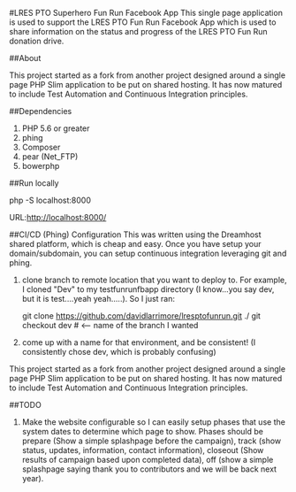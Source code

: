 #LRES PTO Superhero Fun Run Facebook App
This single page application is used to support the LRES PTO Fun Run Facebook App which is used to share information on the status and progress of the LRES PTO Fun Run donation drive.

##About

This project started as a fork from another project designed around a single page PHP Slim application to be put on shared hosting. It has now matured to include Test Automation and Continuous Integration principles.

##Dependencies

1. PHP 5.6 or greater
2. phing
3. Composer
4. pear (Net_FTP)
5. bowerphp


##Run locally

  php -S localhost:8000

URL:[http://localhost:8000/](http://localhost:8000/)





##CI/CD (Phing) Configuration
This was written using the Dreamhost shared platform, which is cheap and easy. Once you have setup your domain/subdomain, you can setup continuous integration leveraging git and phing.


1. clone branch to remote location that you want to deploy to. For example, I cloned "Dev" to my testfunrunfbapp directory (I know...you say dev, but it is test....yeah yeah.....). So I just ran:


    git clone https://github.com/davidlarrimore/lresptofunrun.git ./
    git checkout dev  # <-- name of the branch I wanted


2. come up with a name for that environment, and be consistent! (I consistently chose dev, which is probably confusing)






This project started as a fork from another project designed around a single page PHP Slim application to be put on shared hosting. It has now matured to include Test Automation and Continuous Integration principles.





##TODO

1. Make the website configurable so I can easily setup phases that use the system dates to determine which page to show. Phases should be prepare (Show a simple splashpage before the campaign), track (show status, updates, information, contact information), closeout (Show results of campaign based upon completed data), off (show a simple splashpage saying thank you to contributors and we will be back next year).
